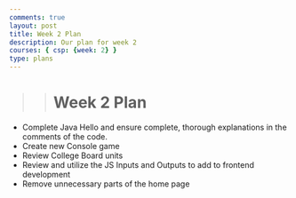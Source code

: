```yaml
---
comments: true
layout: post
title: Week 2 Plan
description: Our plan for week 2
courses: { csp: {week: 2} }
type: plans
---
```

>> # Week 2 Plan
* Complete Java Hello and ensure complete, thorough explanations in the comments of the code.
* Create new Console game
* Review College Board units
* Review and utilize the JS Inputs and Outputs to add to frontend development
* Remove unnecessary parts of the home page